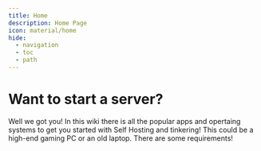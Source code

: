 ```yaml
---
title: Home
description: Home Page
icon: material/home
hide:
  - navigation
  - toc
  - path
---
```



# Want to start a server?
Well we got you! In this wiki there is all the popular apps and opertaing systems to get you started with Self Hosting and tinkering! This could be a high-end gaming PC or an old laptop. There are some requirements!
